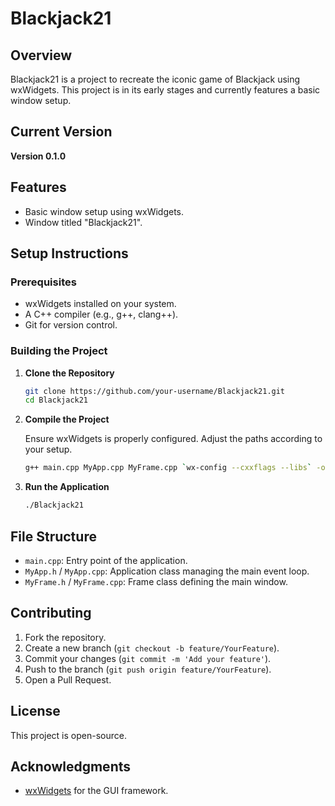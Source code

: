 # Blackjack21

## Overview

Blackjack21 is a project to recreate the iconic game of Blackjack using wxWidgets. This project is in its early stages and currently features a basic window setup.

## Current Version

**Version 0.1.0**

## Features

- Basic window setup using wxWidgets.
- Window titled "Blackjack21".

## Setup Instructions

### Prerequisites

- wxWidgets installed on your system.
- A C++ compiler (e.g., g++, clang++).
- Git for version control.

### Building the Project

1. **Clone the Repository**

    ```sh
    git clone https://github.com/your-username/Blackjack21.git
    cd Blackjack21
    ```

2. **Compile the Project**

    Ensure wxWidgets is properly configured. Adjust the paths according to your setup.

    ```sh
    g++ main.cpp MyApp.cpp MyFrame.cpp `wx-config --cxxflags --libs` -o Blackjack21
    ```

3. **Run the Application**

    ```sh
    ./Blackjack21
    ```

## File Structure

- `main.cpp`: Entry point of the application.
- `MyApp.h` / `MyApp.cpp`: Application class managing the main event loop.
- `MyFrame.h` / `MyFrame.cpp`: Frame class defining the main window.

## Contributing

1. Fork the repository.
2. Create a new branch (`git checkout -b feature/YourFeature`).
3. Commit your changes (`git commit -m 'Add your feature'`).
4. Push to the branch (`git push origin feature/YourFeature`).
5. Open a Pull Request.

## License

This project is open-source.

## Acknowledgments

- [wxWidgets](https://www.wxwidgets.org/) for the GUI framework.
